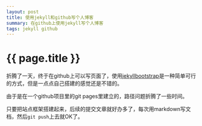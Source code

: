 ```yaml
---
layout: post 
title: 使用jekyll和github写个人博客
summary: 在github上使用jekyll写个人博客
tags: jekyll github
---
```


{{ page.title }}
================

折腾了一天，终于在github上可以写页面了，使用[jekyllbootstrap](http://jekyllbootstrap.com)是一种简单可行的方式，但是一点点自己搭建的感觉还是不错的。

由于是在一个github项目里的git pages里建立的，路径问题折腾了一些时间。

只要把站点框架搭建起来，后续的提交文章就好办多了，每次用markdown写文档，然后```git push```上去就OK了。
